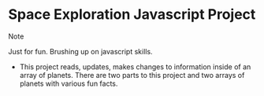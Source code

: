 # Space Exploration Javascript Project

> [!Note]
> Just for fun. Brushing up on javascript skills.

- This project reads, updates, makes changes to information inside of an array of planets. There are two parts to this project and two arrays of planets with various fun facts.
